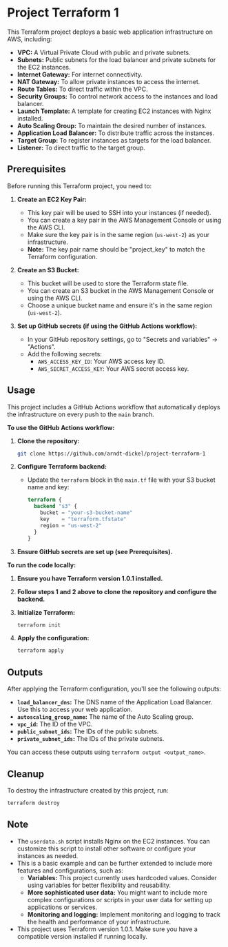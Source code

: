 # Project Terraform 1

This Terraform project deploys a basic web application infrastructure on AWS, including:

- **VPC:** A Virtual Private Cloud with public and private subnets.
- **Subnets:** Public subnets for the load balancer and private subnets for the EC2 instances.
- **Internet Gateway:** For internet connectivity.
- **NAT Gateway:** To allow private instances to access the internet.
- **Route Tables:** To direct traffic within the VPC.
- **Security Groups:** To control network access to the instances and load balancer.
- **Launch Template:** A template for creating EC2 instances with Nginx installed.
- **Auto Scaling Group:** To maintain the desired number of instances.
- **Application Load Balancer:** To distribute traffic across the instances.
- **Target Group:** To register instances as targets for the load balancer.
- **Listener:** To direct traffic to the target group.

## Prerequisites

Before running this Terraform project, you need to:

1. **Create an EC2 Key Pair:**
   - This key pair will be used to SSH into your instances (if needed).
   - You can create a key pair in the AWS Management Console or using the AWS CLI.
   - Make sure the key pair is in the same region (`us-west-2`) as your infrastructure.
   - **Note:** The key pair name should be "project_key" to match the Terraform configuration.

2. **Create an S3 Bucket:**
   - This bucket will be used to store the Terraform state file.
   - You can create an S3 bucket in the AWS Management Console or using the AWS CLI.
   - Choose a unique bucket name and ensure it's in the same region (`us-west-2`).

3. **Set up GitHub secrets (if using the GitHub Actions workflow):**
   - In your GitHub repository settings, go to "Secrets and variables" -> "Actions".
   - Add the following secrets:
     - `AWS_ACCESS_KEY_ID`: Your AWS access key ID.
     - `AWS_SECRET_ACCESS_KEY`: Your AWS secret access key.

## Usage

This project includes a GitHub Actions workflow that automatically deploys the infrastructure on every push to the `main` branch.

**To use the GitHub Actions workflow:**

1. **Clone the repository:**




   ```bash
   git clone https://github.com/arndt-dickel/project-terraform-1
   ```

2. **Configure Terraform backend:**
   - Update the `terraform` block in the `main.tf` file with your S3 bucket name and key:

     ```terraform
     terraform {
       backend "s3" {
         bucket = "your-s3-bucket-name"
         key    = "terraform.tfstate"
         region = "us-west-2"
       }
     }
     ```

3. **Ensure GitHub secrets are set up (see Prerequisites).**

**To run the code locally:**

1. **Ensure you have Terraform version 1.0.1 installed.**
2. **Follow steps 1 and 2 above to clone the repository and configure the backend.**
3. **Initialize Terraform:**

   ```bash
   terraform init
   ```

4. **Apply the configuration:**

   ```bash
   terraform apply
   ```

## Outputs

After applying the Terraform configuration, you'll see the following outputs:

- **`load_balancer_dns`:** The DNS name of the Application Load Balancer. Use this to access your web application.
- **`autoscaling_group_name`:** The name of the Auto Scaling group.
- **`vpc_id`:** The ID of the VPC.
- **`public_subnet_ids`:** The IDs of the public subnets.
- **`private_subnet_ids`:** The IDs of the private subnets.

You can access these outputs using `terraform output <output_name>`.

## Cleanup

To destroy the infrastructure created by this project, run:

```bash
terraform destroy
```

## Note

- The `userdata.sh` script installs Nginx on the EC2 instances. You can customize this script to install other software or configure your instances as needed.
- This is a basic example and can be further extended to include more features and configurations, such as:
    - **Variables:**  This project currently uses hardcoded values. Consider using variables for better flexibility and reusability.
    - **More sophisticated user data:** You might want to include more complex configurations or scripts in your user data for setting up applications or services.
    - **Monitoring and logging:** Implement monitoring and logging to track the health and performance of your infrastructure.
- This project uses Terraform version 1.0.1. Make sure you have a compatible version installed if running locally.
